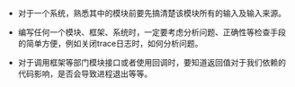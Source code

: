 

* 对于一个系统，熟悉其中的模块前要先搞清楚该模块所有的输入及输入来源。

* 编写任何一个模块、框架、系统时，一定要考虑分析问题、正确性等检查手段的简单方便，例如关闭trace日志时，如何分析问题。

* 对于调用框架等部门模块接口或者使用回调时，要知道返回值对于我们依赖的代码影响，是否会导致进程退出等等。


